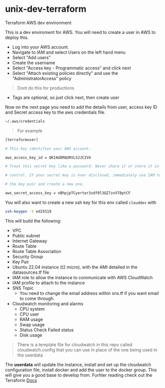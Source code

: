 # unix-dev-terraform
Terraform AWS dev environment

This is a dev enviroment for AWS. You will need to create a user in AWS to deploy this.

- Log into your AWS account.
- Navigate to IAM and select Users on the left hand menu
- Select "Add users"
- Create the username
- Select "Access key - Programmatic access" and click next
- Select "Attach existing policies directly" and use the "AdministratorAccess" policy
> Dont do this for productions
- Tags are optional, so just click next, then create user

Now on the next page you need to add the details from user, access key ID and Secret access key to the aws credentials file.
```bash
~/.aws/credentials
```

> For example
```bash
[terraformuser]

# This key identifies your AWS account.

aws_access_key_id = QKIAUDRQURVLS2JCIV4

# Treat this secret key like a password. Never share it or store it in source

# control. If your secret key is ever disclosed, immediately use IAM to delete

# the key pair and create a new one.

aws_secret_access_key = nBhpjpTCyerter3sdf0l3QZ7zxV78ptCF
```

You will also want to create a new ssh key for this env called `clouddev` with
```BASH
ssh-keygen -t ed25519
```

This will build the following:

- VPC
- Public subnet
- Internet Gateway
- Route Table
- Route Table Association
- Security Group
- Key Pair
- Ubuntu 22.04 instance (t2 micro), with the AMI detailed in the datasources.tf file
- IAM role to allow the instance to communicate with AWS CloudWatch
- IAM profile to attach to the instance
- SNS Topic
  - You need to change the email address within sns.tf if you want email to come through.
- Cloudwatch monitoring and alarms
  - CPU system
  - CPU user
  - RAM usage
  - Swap usage
  - Status Check Failed status
  - Disk usage

> There is a template file for cloudwatch in this repo called cloudwatch.config that you can use in place of the one being used in the userdata

The **userdata** will update the instance, install and set up the cloudwatch configuration file, install docker and add the user to the docker group.
This will give you a good base to develop from. Furhter reading check out the Terraform [Docs](https://registry.terraform.io/providers/hashicorp/aws/latest/docs)